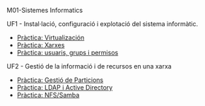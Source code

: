 M01-Sistemes Informatics

UF1 - Instal·lació, configuració i explotació del sistema informàtic.  

- [Pràctica: Virtualización](https://htmlpreview.github.io/?https://github.com/JorgeGilGuillen/Portfoli/blob/main/Moduls/M01-SistemesInformatics/UF1/Pr%C3%A0ctica%20Virtualitzaci%C3%B3/Pr%C3%A0cticaVirtualitzaci%C3%B3.html)
- [Pràctica: Xarxes](https://htmlpreview.github.io/?https://github.com/JorgeGilGuillen/Portfoli/blob/main/Moduls/M01-SistemesInformatics/UF1/Pr%C3%A0ctica%20xarxes/Practica_xarxes.html)
- [Pràctica: usuaris, grups i permisos](https://htmlpreview.github.io/?https://github.com/JorgeGilGuillen/Portfoli/blob/main/Moduls/M01-SistemesInformatics/UF1/Pr%C3%A0ctica_usuaris_grups_i_permisos/Pr%C3%A0cticausuarisgrupsipermisos..html)

UF2 - Gestió de la informació i de recursos en una xarxa

- [Pràctica: Gestió de Particions](https://github.com/JorgeGilGuillen/Portfoli/blob/main/M%C3%B2duls/M01-Sistemes_Inform%C3%A0tics/UF2/Pr%C3%A0ctica%20de%20gesti%C3%B3%20de%20particions/Pr%C3%A0ctica_de_gesti%C3%B3_de_particions.html)
- [Pràctica: LDAP i Active Directory](https://htmlpreview.github.io/?https://github.com/JorgeGilGuillen/Portfoli/blob/main/Moduls/M01-SistemesInformatics/UF1/Pr%C3%A0ctica%20xarxes/Practica_xarxes.html)
- [Pràctica: NFS/Samba](https://htmlpreview.github.io/?https://github.com/JorgeGilGuillen/Portfoli/blob/main/Moduls/M01-SistemesInformatics/UF1/Pr%C3%A0ctica_usuaris_grups_i_permisos/Pr%C3%A0cticausuarisgrupsipermisos..html)



